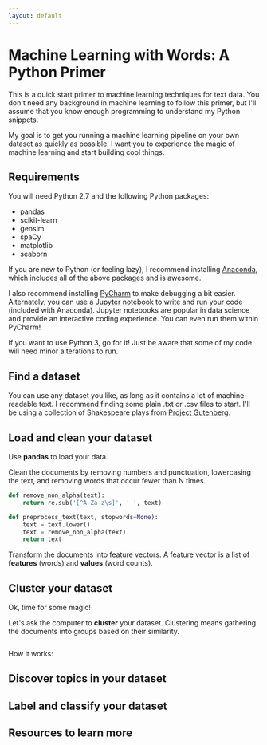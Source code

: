 ```yaml
---
layout: default
---
```


# Machine Learning with Words: A Python Primer

This is a quick start primer to machine learning techniques for text data. You don't need any background in machine learning to follow this primer, but I'll assume that you know enough programming to understand my Python snippets.

My goal is to get you running a machine learning pipeline on your own dataset as quickly as possible. I want you to experience the magic of machine learning and start building cool things.

## Requirements

You will need Python 2.7 and the following Python packages:

* pandas
* scikit-learn
* gensim
* spaCy
* matplotlib
* seaborn

If you are new to Python (or feeling lazy), I recommend installing [Anaconda](https://www.continuum.io/anaconda-overview), which includes all of the above packages and is awesome.

I also recommend installing [PyCharm](https://www.jetbrains.com/pycharm/) to make debugging a bit easier. Alternately, you can use a [Jupyter notebook](http://jupyter.org/) to write and run your code (included with Anaconda). Jupyter notebooks are popular in data science and provide an interactive coding experience. You can even run them within PyCharm!

If you want to use Python 3, go for it! Just be aware that some of my code will need minor alterations to run.


## Find a dataset

You can use any dataset you like, as long as it contains a lot of machine-readable text. I recommend finding some plain .txt or .csv files to start. I'll be using a collection of Shakespeare plays from [Project Gutenberg](https://www.gutenberg.org/).


## Load and clean your dataset

Use **pandas** to load your data.

Clean the documents by removing numbers and punctuation, lowercasing the text, and removing words that occur fewer than N times.

```python
def remove_non_alpha(text):
    return re.sub('[^A-Za-z\s]', ' ', text)

def preprocess_text(text, stopwords=None):
    text = text.lower()
    text = remove_non_alpha(text)
    return text
```

Transform the documents into feature vectors. A feature vector is a list of **features** (words) and **values** (word counts).


## Cluster your dataset

Ok, time for some magic!

Let's ask the computer to **cluster** your dataset. Clustering means gathering the documents into groups based on their similarity.


```python
```



How it works:


## Discover topics in your dataset


## Label and classify your dataset


## Resources to learn more


<br>
